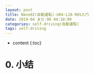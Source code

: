 ```yaml
---
layout: post
title: Nano02(自動運転)-U04-L18-ROS入门
date: 2019-04 まだ-06 04:18:00
categories: self-driving(自動運転)
tags: self-driving
---
```

* content
{:toc}

# 0. 小结